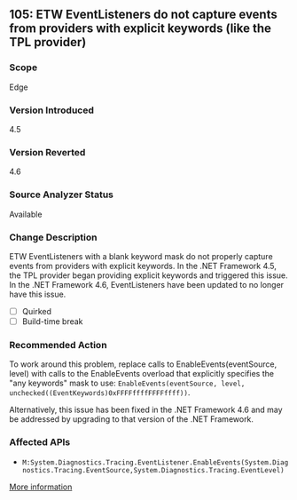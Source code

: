 ## 105: ETW EventListeners do not capture events from providers with explicit keywords (like the TPL provider)

### Scope
Edge

### Version Introduced
4.5

### Version Reverted
4.6

### Source Analyzer Status
Available

### Change Description
ETW EventListeners with a blank keyword mask do not properly capture events from providers with explicit keywords. In the .NET Framework 4.5, the TPL provider began providing explicit keywords and triggered this issue. In the .NET Framework 4.6, EventListeners have been updated to no longer have this issue.

- [ ] Quirked
- [ ] Build-time break

### Recommended Action
To work around this problem, replace calls to EnableEvents(eventSource, level) with calls to the EnableEvents overload that explicitly specifies the "any keywords" mask to use: `EnableEvents(eventSource, level, unchecked((EventKeywords)0xFFFFffffFFFFffff))`.

Alternatively, this issue has been fixed in the .NET Framework 4.6 and may be addressed by upgrading to that version of the .NET Framework.

### Affected APIs
* `M:System.Diagnostics.Tracing.EventListener.EnableEvents(System.Diagnostics.Tracing.EventSource,System.Diagnostics.Tracing.EventLevel)`

[More information](http://connect.microsoft.com/VisualStudio/feedback/details/816989/tpl-etw-events-for-task-not-captured-by-eventlistener-anymore)
